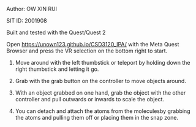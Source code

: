 Author: OW XIN RUI

SIT ID: 2001908

Built and tested with the Quest/Quest 2

Open https://unown123.github.io/CSD3120_IPA/ with the Meta Quest Browser and press the VR selection on the bottom right to start.

1. Move around with the left thumbstick or teleport by holding down the right thumbstick and letting it go.

2. Grab with the grab button on the controller to move objects around.

3. With an object grabbed on one hand, grab the object with the other controller and pull outwards
or inwards to scale the object.

4. You can detach and attach the atoms from the moleculesby grabbing the atoms and pulling them off or placing them in the snap zone.

